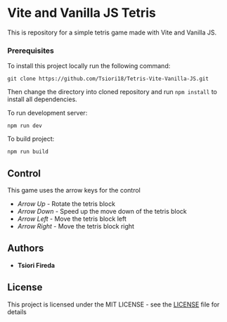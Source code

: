 # Vite and Vanilla JS Tetris

This is repository for a simple tetris game made with Vite and Vanilla JS.

### Prerequisites

To install this project locally run the following command:
```
git clone https://github.com/Tsiori18/Tetris-Vite-Vanilla-JS.git
```
Then change the directory into cloned repository and run ```npm install``` to install all dependencies.

To run development server:
```
npm run dev
```

To build project:

```
npm run build
```


## Control

This game uses the arrow keys for the control

* *Arrow Up*    - Rotate the tetris block
* *Arrow Down*  - Speed up the move down of the tetris block
* *Arrow Left*  - Move the tetris block left
* *Arrow Right* - Move the tetris block right

## Authors

* **Tsiori Fireda**

## License

This project is licensed under the MIT LICENSE - see the [LICENSE](LICENSE) file for details
